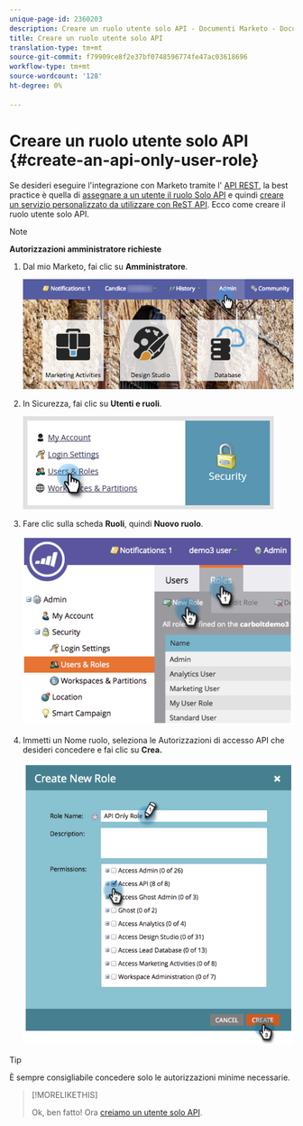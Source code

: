 ```yaml
---
unique-page-id: 2360203
description: Creare un ruolo utente solo API - Documenti Marketo - Documentazione del prodotto
title: Creare un ruolo utente solo API
translation-type: tm+mt
source-git-commit: f79909ce8f2e37bf0748596774fe47ac03618696
workflow-type: tm+mt
source-wordcount: '128'
ht-degree: 0%

---
```



# Creare un ruolo utente solo API {#create-an-api-only-user-role}

Se desideri eseguire l&#39;integrazione con Marketo tramite l&#39; [API REST](https://developers.marketo.com/documentation/rest/), la best practice è quella di [assegnare a un utente il ruolo Solo API](/help/marketo/product-docs/administration/users-and-roles/create-an-api-only-user.md) e quindi [creare un servizio personalizzato da utilizzare con ReST API](/help/marketo/product-docs/administration/additional-integrations/create-a-custom-service-for-use-with-rest-api.md). Ecco come creare il ruolo utente solo API.

>[!NOTE]
>
>**Autorizzazioni amministratore richieste**

1. Dal mio Marketo, fai clic su **Amministratore**.

   ![](assets/adminhand-1.png)

1. In Sicurezza, fai clic su **Utenti e ruoli**.

   ![](assets/two.png)

1. Fare clic sulla scheda **Ruoli**, quindi **Nuovo ruolo**.

   ![](assets/image2014-9-16-13-3a47-3a12.png)

1. Immetti un Nome ruolo, seleziona le Autorizzazioni di accesso API che desideri concedere e fai clic su **Crea.**

   ![](assets/image2014-9-16-13-3a47-3a36.png)

>[!TIP]
>
>È sempre consigliabile concedere solo le autorizzazioni minime necessarie.

>[!MORELIKETHIS]
>
>Ok, ben fatto! Ora [creiamo un utente solo API](/help/marketo/product-docs/administration/users-and-roles/create-an-api-only-user-role.md).
